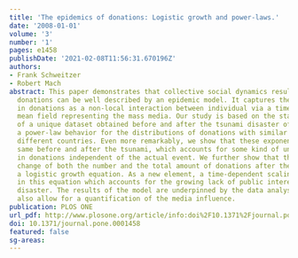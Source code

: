 ```yaml
---
title: 'The epidemics of donations: Logistic growth and power-laws.'
date: '2008-01-01'
volume: '3'
number: '1'
pages: e1458
publishDate: '2021-02-08T11:56:31.670196Z'
authors:
- Frank Schweitzer
- Robert Mach
abstract: This paper demonstrates that collective social dynamics resulting from individual
  donations can be well described by an epidemic model. It captures the herding behavior
  in donations as a non-local interaction between individual via a time-dependent
  mean field representing the mass media. Our study is based on the statistical analysis
  of a unique dataset obtained before and after the tsunami disaster of 2004. We find
  a power-law behavior for the distributions of donations with similar exponents for
  different countries. Even more remarkably, we show that these exponents are the
  same before and after the tsunami, which accounts for some kind of universal behavior
  in donations independent of the actual event. We further show that the time-dependent
  change of both the number and the total amount of donations after the tsunami follows
  a logistic growth equation. As a new element, a time-dependent scaling factor appears
  in this equation which accounts for the growing lack of public interest after the
  disaster. The results of the model are underpinned by the data analysis and thus
  also allow for a quantification of the media influence.
publication: PLOS ONE
url_pdf: http://www.plosone.org/article/info:doi%2F10.1371%2Fjournal.pone.0001458
doi: 10.1371/journal.pone.0001458
featured: false
sg-areas:
---
```

